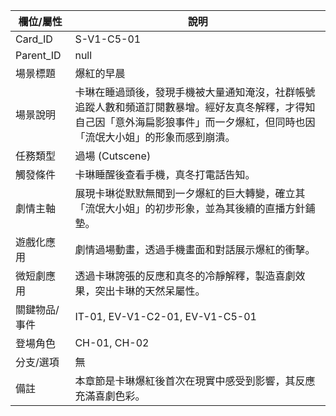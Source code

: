 | 欄位/屬性 | 說明 |
|---|---|
| Card_ID | S-V1-C5-01 |
| Parent_ID | null |
| 場景標題 | 爆紅的早晨 |
| 場景說明 | 卡琳在睡過頭後，發現手機被大量通知淹沒，社群帳號追蹤人數和頻道訂閱數暴增。經好友真冬解釋，才得知自己因「意外海扁影狼事件」而一夕爆紅，但同時也因「流氓大小姐」的形象而感到崩潰。 |
| 任務類型 | 過場 (Cutscene) |
| 觸發條件 | 卡琳睡醒後查看手機，真冬打電話告知。 |
| 劇情主軸 | 展現卡琳從默默無聞到一夕爆紅的巨大轉變，確立其「流氓大小姐」的初步形象，並為其後續的直播方針鋪墊。 |
| 遊戲化應用 | 劇情過場動畫，透過手機畫面和對話展示爆紅的衝擊。 |
| 微短劇應用 | 透過卡琳誇張的反應和真冬的冷靜解釋，製造喜劇效果，突出卡琳的天然呆屬性。 |
| 關鍵物品/事件 | IT-01, EV-V1-C2-01, EV-V1-C5-01 |
| 登場角色 | CH-01, CH-02 |
| 分支/選項 | 無 |
| 備註 | 本章節是卡琳爆紅後首次在現實中感受到影響，其反應充滿喜劇色彩。 |
